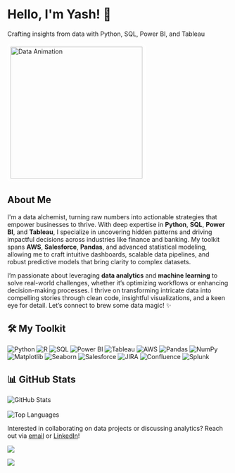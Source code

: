 <!DOCTYPE html>
<html lang="en">
<head>
  <meta charset="UTF-8">
  <meta name="viewport" content="width=device-width, initial-scale=1.0">
</head>
<body>
  <div class="container">
    <!-- Header Section -->
    <div class="text-center mb-8">
      <h1 class="text-4xl font-bold glow">Hello, I'm Yash! 👋</h1>
      <p class="text-xl mt-2 text-gray-300">Crafting insights from data with Python, SQL, Power BI, and Tableau</p>
      <img src="https://media.tenor.com/uF7aJqxcM6QAAAAi/digital-skola-bertalenta-digital.gif" alt="Data Animation" style="width: 300px; border: 2px solid #ffffff; border-radius: 8px; padding: 5px; box-shadow: 0 0 8px rgba(255, 255, 255, 0.3);">
    </div>
    <!-- About Section -->
    <div class="bg-gray-800 rounded-lg p-6 mb-8 shadow-lg">
      <h2 class="text-2xl font-semibold mb-4">About Me</h2>
      <p class="text-gray-300 leading-relaxed">
        I'm a data alchemist, turning raw numbers into actionable strategies that empower businesses to thrive. With deep expertise in <strong>Python</strong>, <strong>SQL</strong>, <strong>Power BI</strong>, and <strong>Tableau</strong>, I specialize in uncovering hidden patterns and driving impactful decisions across industries like finance and banking. My toolkit spans <strong>AWS</strong>, <strong>Salesforce</strong>, <strong>Pandas</strong>, and advanced statistical modeling, allowing me to craft intuitive dashboards, scalable data pipelines, and robust predictive models that bring clarity to complex datasets.
      </p>
      <p class="text-gray-300 mt-4">
        I’m passionate about leveraging <strong>data analytics</strong> and <strong>machine learning</strong> to solve real-world challenges, whether it’s optimizing workflows or enhancing decision-making processes. I thrive on transforming intricate data into compelling stories through clean code, insightful visualizations, and a keen eye for detail. Let’s connect to brew some data magic! ✨
      </p>
    </div>
    <!-- Skills Section -->
    <div style="margin-bottom: 20px;">
  <h2>🛠️ My Toolkit</h2>
  <p>
    <img src="https://img.shields.io/badge/-Python-3776AB?logo=python&logoColor=white&style=flat" alt="Python">
    <img src="https://img.shields.io/badge/-R-276DC3?logo=r&logoColor=white&style=flat" alt="R">
    <img src="https://img.shields.io/badge/-SQL-4479A1?logo=postgresql&logoColor=white&style=flat" alt="SQL">
    <img src="https://img.shields.io/badge/-Power%20BI-F2C811?logo=powerbi&logoColor=black&style=flat" alt="Power BI">
    <img src="https://img.shields.io/badge/-Tableau-E97627?logo=tableau&logoColor=white&style=flat" alt="Tableau">
    <img src="https://img.shields.io/badge/-AWS-232F3E?logo=amazonaws&logoColor=white&style=flat" alt="AWS">
    <img src="https://img.shields.io/badge/-Pandas-150458?logo=pandas&logoColor=white&style=flat" alt="Pandas">
    <img src="https://img.shields.io/badge/-NumPy-013243?logo=numpy&logoColor=white&style=flat" alt="NumPy">
    <img src="https://img.shields.io/badge/-Matplotlib-11557C?logo=python&logoColor=white&style=flat" alt="Matplotlib">
    <img src="https://img.shields.io/badge/-Seaborn-1E90FF?logo=python&logoColor=white&style=flat" alt="Seaborn">
    <img src="https://img.shields.io/badge/-Salesforce-00A1E0?logo=salesforce&logoColor=white&style=flat" alt="Salesforce">
    <img src="https://img.shields.io/badge/-JIRA-0052CC?logo=jira&logoColor=white&style=flat" alt="JIRA">
    <img src="https://img.shields.io/badge/-Confluence-172B4D?logo=confluence&logoColor=white&style=flat" alt="Confluence">
    <img src="https://img.shields.io/badge/-Splunk-000000?logo=splunk&logoColor=white&style=flat" alt="Splunk">
  </p>
</div>
    <!-- Stats Section -->
    <div class="mb-8">
      <h2 class="text-2xl font-semibold mb-4">📊 GitHub Stats</h2>
      <img src="https://github-readme-stats.vercel.app/api?username=yash-makadia&show_icons=true&theme=transparent&count_private=true&line_height=27" alt="GitHub Stats" class="stats-img">
      <br><br>
      <img src="https://github-readme-stats.vercel.app/api/top-langs/?username=yash-makadia&layout=compact&theme=transparent&hide=glsl" alt="Top Languages" class="stats-img">
    </div>
    <!-- Call to Action -->
    <div class="text-center">
      <p class="text-gray-300 mb-4">Interested in collaborating on data projects or discussing analytics? Reach out via <a href="mailto:yashmakadia1908@gmail.com" class="text-blue-400 hover:underline">email</a> or <a href="https://www.linkedin.com/in/yashmakadia07/" class="text-blue-400 hover:underline">LinkedIn</a>!</p>
      <a href="https://github.com/antonkomarev/github-profile-views-counter">
    <img src="https://komarev.com/ghpvc/?username=yash-makadia&style=for-the-badge">
      </a>

[Ÿ HŸPE]: https://yhype.me
[GitHub Profile Views Counter]: https://github.com/antonkomarev/github-profile-views-counter

![](https://hit.yhype.me/github/profile?account_id=1849174)
    </div>
  </div>
</body>
</html>
